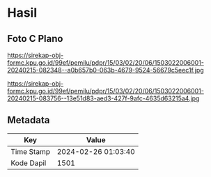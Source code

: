 # Hasil

## Foto C Plano

https://sirekap-obj-formc.kpu.go.id/99ef/pemilu/pdpr/15/03/02/20/06/1503022006001-20240215-082348--a0b657b0-063b-4679-9524-56679c5eec1f.jpg

https://sirekap-obj-formc.kpu.go.id/99ef/pemilu/pdpr/15/03/02/20/06/1503022006001-20240215-083756--13e51d83-aed3-427f-9afc-4635d63215a4.jpg


## Metadata

| Key        | Value               |
| ---------- | ------------------- |
| Time Stamp | 2024-02-26 01:03:40 |
| Kode Dapil | 1501                |



